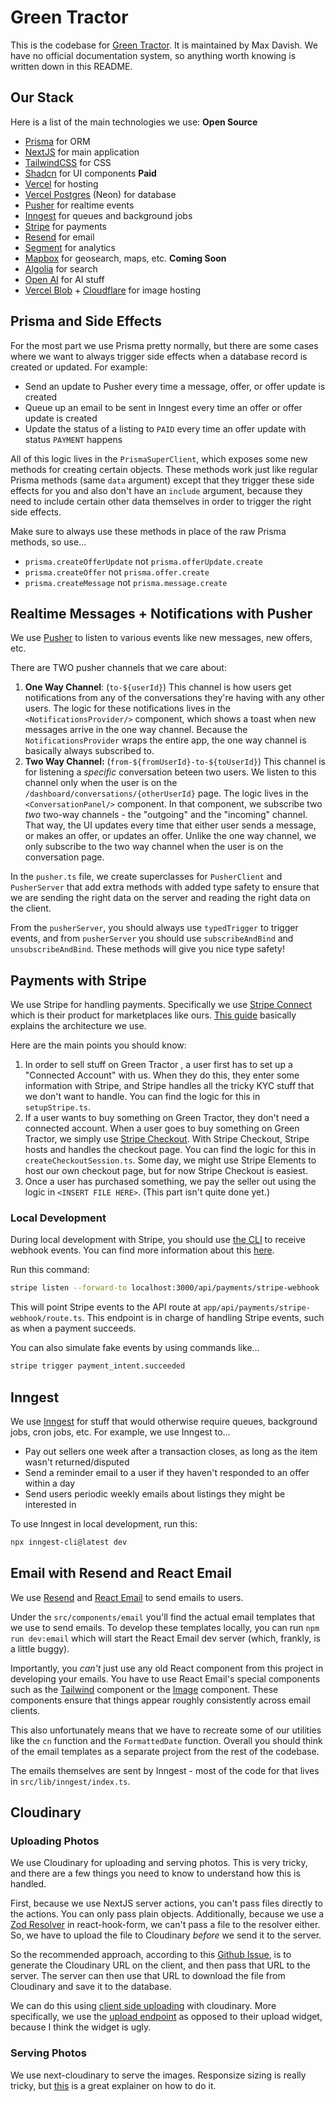 # Green Tractor
This is the codebase for [Green Tractor](https://greentractor.us/). It is maintained by Max Davish. We have no official documentation system, so anything worth knowing is written down in this README.

## Our Stack
Here is a list of the main technologies we use:
**Open Source**
- [Prisma](https://www.prisma.io/) for ORM
- [NextJS](https://nextjs.org/) for main application
- [TailwindCSS](https://tailwindcss.com/) for CSS
- [Shadcn](https://ui.shadcn.com/) for UI components
**Paid**
- [Vercel](https://vercel.com/) for hosting
- [Vercel Postgres](https://vercel.com/docs/storage/vercel-postgres) (Neon) for database
- [Pusher](https://pusher.com/) for realtime events
- [Inngest](https://www.inngest.com/) for queues and background jobs
- [Stripe](https://stripe.com/) for payments
- [Resend](https://resend.com/) for email
- [Segment](https://segment.com/) for analytics
- [Mapbox](https://www.mapbox.com/) for geosearch, maps, etc.
**Coming Soon**
- [Algolia](https://www.algolia.com/) for search
- [Open AI](https://openai.com/) for AI stuff
- [Vercel Blob](https://vercel.com/docs/storage/vercel-blob) + [Cloudflare](https://www.cloudflare.com/) for image hosting

## Prisma and Side Effects
For the most part we use Prisma pretty normally, but there are some cases where we want to always trigger side effects when a database record is created or updated. For example:
- Send an update to Pusher every time a message, offer, or offer update is created
- Queue up an email to be sent in Inngest every time an offer or offer update is created
- Update the status of a listing to `PAID` every time an offer update with status `PAYMENT` happens

All of this logic lives in the `PrismaSuperClient`, which exposes some new methods for creating certain objects. These methods work just like regular Prisma methods (same `data` argument) except that they trigger these side effects for you and also don't have an `include` argument, because they need to include certain other data themselves in order to trigger the right side effects. 

Make sure to always use these methods in place of the raw Prisma methods, so use...
- `prisma.createOfferUpdate` not `prisma.offerUpdate.create`
- `prisma.createOffer` not `prisma.offer.create`
- `prisma.createMessage` not `prisma.message.create`

## Realtime Messages + Notifications with Pusher
We use [Pusher](http://pusher.com/) to listen to various events like new messages, new offers, etc.

There are TWO pusher channels that we care about:

1. **One Way Channel**: (`to-${userId}`) This channel is how users get notifications from any of the conversations they're having with any other users. The logic for these notifications lives in the `<NotificationsProvider/>` component, which shows a toast when new messages arrive in the one way channel. Because the `NotificationsProvider` wraps the entire app, the one way channel is basically always subscribed to.
2. **Two Way Channel:** (`from-${fromUserId}-to-${toUserId}`) This channel is for listening a _specific_ conversation beteen two users. We listen to this channel only when the user is on the `/dashboard/conversations/{otherUserId}` page. The logic lives in the `<ConversationPanel/>` component. In that component, we subscribe two _two_ two-way channels - the "outgoing" and the "incoming" channel. That way, the UI updates every time that either user sends a message, or makes an offer, or updates an offer. Unlike the one way channel, we only subscribe to the two way channel when the user is on the conversation page. 

In the `pusher.ts` file, we create superclasses for `PusherClient` and `PusherServer` that add extra methods with added type safety to ensure that we are sending the right data on the server and reading the right data on the client.

From the `pusherServer`, you should always use `typedTrigger` to trigger events, and from `pusherServer` you should use `subscribeAndBind` and `unsubscribeAndBind`. These methods will give you nice type safety!

## Payments with Stripe
We use Stripe for handling payments. Specifically we use [Stripe Connect](https://stripe.com/connect) which is their product for marketplaces like ours. [This guide](https://stripe.com/docs/connect/collect-then-transfer-guide?payment-ui=elements) basically explains the architecture we use.

Here are the main points you should know:

1. In order to sell stuff on Green Tractor , a user first has to set up a "Connected Account" with us. When they do this, they enter some information with Stripe, and Stripe handles all the tricky KYC stuff that we don't want to handle. You can find the logic for this in `setupStripe.ts`.
2. If a user wants to buy something on Green Tractor, they don't need a connected account. When a user goes to buy something on Green Tractor, we simply use [Stripe Checkout](https://stripe.com/docs/payments/checkout). With Stripe Checkout, Stripe hosts and handles the checkout page. You can find the logic for this in `createCheckoutSession.ts`. Some day, we might use Stripe Elements to host our own checkout page, but for now Stripe Checkout is easiest. 
3. Once a user has purchased something, we pay the seller out using the logic in `<INSERT FILE HERE>`. (This part isn't quite done yet.)

### Local Development
During local development with Stripe, you should use [the CLI](https://github.com/stripe/stripe-cli) to receive webhook events. You can find more information about this [here](https://stripe.com/docs/webhooks/quickstart).

Run this command:
```bash
stripe listen --forward-to localhost:3000/api/payments/stripe-webhook
```

This will point Stripe events to the API route at `app/api/payments/stripe-webhook/route.ts`. This endpoint is in charge of handling Stripe events, such as when a payment succeeds. 

You can also simulate fake events by using commands like...
```bash
stripe trigger payment_intent.succeeded
```

## Inngest
We use [Inngest](https://www.inngest.com/) for stuff that would otherwise require queues, background jobs, cron jobs, etc. For example, we use Inngest to...
- Pay out sellers one week after a transaction closes, as long as the item wasn't returned/disputed
- Send a reminder email to a user if they haven't responded to an offer within a day
- Send users periodic weekly emails about listings they might be interested in

To use Inngest in local development, run this:
```bash
npx inngest-cli@latest dev
```

## Email with Resend and React Email
We use [Resend](https://resend.com/) and [React Email](https://react.email/) to send emails to users.

Under the `src/components/email` you'll find the actual email templates that we use to send emails. To develop these 
templates locally, you can run `npm run dev:email` which will start the React Email dev server (which, frankly, is a little buggy). 

Importantly, you _can't_ just use any old React component from this project in developing your emails. You have to use React Email's special components such as the [Tailwind](https://react.email/docs/components/tailwind) component or the [Image](https://react.email/docs/components/image) component. These components ensure that things appear roughly consistently across email clients. 

This also unfortunately means that we have to recreate some of our utilities like the `cn` function and the `FormattedDate` function. Overall you should think of the email templates as a separate project from the rest of the codebase.

The emails themselves are sent by Inngest - most of the code for that lives in `src/lib/inngest/index.ts`.

## Cloudinary
### Uploading Photos
We use Cloudinary for uploading and serving photos. This is very tricky, and there are a few things you need to know to understand how this is handled.

First, because we use NextJS server actions, you can't pass files directly to the actions. You can only pass plain objects. Additionally, because we use a [Zod Resolver](https://github.com/react-hook-form/resolvers) in react-hook-form, we can't pass a file to the resolver either. So, we have to upload the file to Cloudinary _before_ we send it to the server.

So the recommended approach, according to this [Github Issue](https://github.com/orgs/react-hook-form/discussions/10091), is to generate the Cloudinary URL on the client, and then pass that URL to the server. The server can then use that URL to download the file from Cloudinary and save it to the database.

We can do this using [client side uploading](https://cloudinary.com/documentation/upload_images#client_side_uploading) with cloudinary. More specifically, we use the [upload endpoint](https://cloudinary.com/documentation/react_image_and_video_upload#upload_endpoint) as opposed to their upload widget, because I think the widget is ugly.

### Serving Photos
We use next-cloudinary to serve the images. Responsize sizing is really tricky, but [this](https://next.cloudinary.dev/guides/responsive-images) is a great explainer on how to do it. 